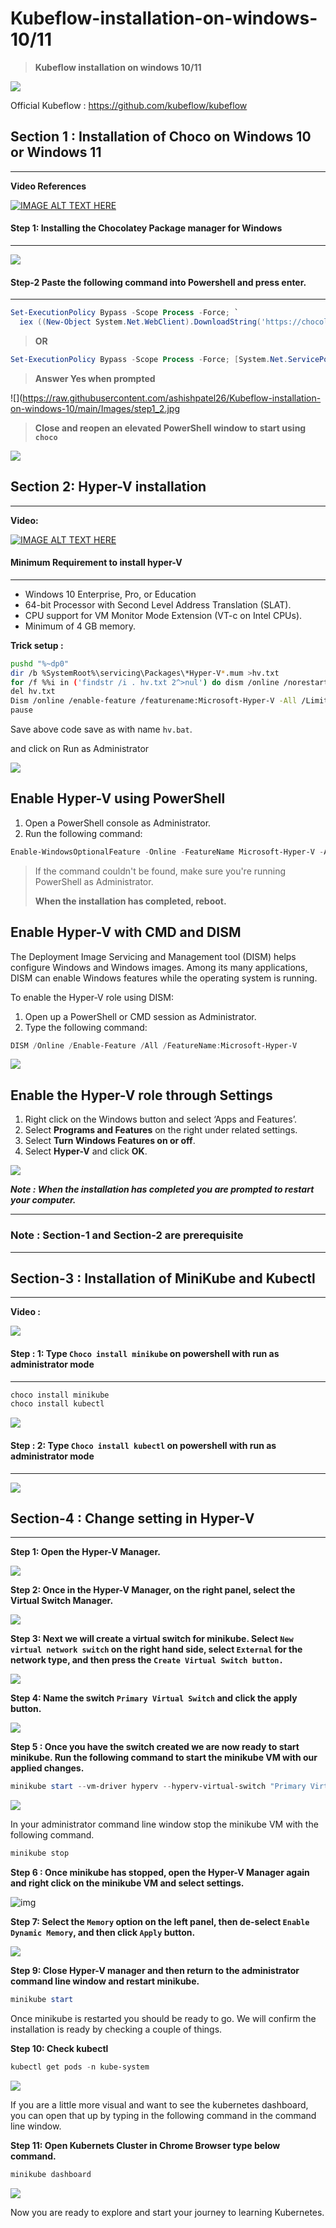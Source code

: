# Kubeflow-installation-on-windows-10/11
> **Kubeflow installation on windows 10/11**

![](D:\newgithub\Kubeflow-installation-on-windows-10\Images\logo.jpg)

Official Kubeflow : https://github.com/kubeflow/kubeflow

## Section 1 : Installation of Choco on Windows 10 or Windows 11

---

**Video References**

[![IMAGE ALT TEXT HERE](https://img.youtube.com/vi/-5WLKu_J_AE/maxresdefault.jpg)](https://www.youtube.com/watch?v=-5WLKu_J_AE)

#### **Step 1: Installing the Chocolatey Package manager for Windows**

---

![](https://raw.githubusercontent.com/ashishpatel26/Kubeflow-installation-on-windows-10/main/Images/step1_1.jpg)

#### Step-2 Paste the following command into Powershell and press enter.

----

```powershell
Set-ExecutionPolicy Bypass -Scope Process -Force; `
  iex ((New-Object System.Net.WebClient).DownloadString('https://chocolatey.org/install.ps1'))
```

> **OR**

```powershell
Set-ExecutionPolicy Bypass -Scope Process -Force; [System.Net.ServicePointManager]::SecurityProtocol = [System.Net.ServicePointManager]::SecurityProtocol -bor 3072; iex ((New-Object System.Net.WebClient).DownloadString('https://community.chocolatey.org/install.ps1'))
```

> **Answer Yes when prompted**

![](https://raw.githubusercontent.com/ashishpatel26/Kubeflow-installation-on-windows-10/main/Images/step1_2.jpg

> **Close and reopen an elevated PowerShell window to start using `choco`**

![](https://raw.githubusercontent.com/ashishpatel26/Kubeflow-installation-on-windows-10/main/Images/step1_3.jpg)



## Section 2: Hyper-V installation

---

**Video:**

[![IMAGE ALT TEXT HERE](https://img.youtube.com/vi/sFr4izuGuPA/maxresdefault.jpg)](https://www.youtube.com/watch?v=sFr4izuGuPA)

#### Minimum Requirement to install hyper-V

----

- Windows 10 Enterprise, Pro, or Education
- 64-bit Processor with Second Level Address Translation (SLAT).
- CPU support for VM Monitor Mode Extension (VT-c on Intel CPUs).
- Minimum of 4 GB memory.

**Trick setup :** 

```bash
pushd "%~dp0"
dir /b %SystemRoot%\servicing\Packages\*Hyper-V*.mum >hv.txt
for /f %%i in ('findstr /i . hv.txt 2^>nul') do dism /online /norestart /add-package:"%SystemRoot%\servicing\Packages\%%i"
del hv.txt
Dism /online /enable-feature /featurename:Microsoft-Hyper-V -All /LimitAccess /ALL
pause
```

Save above code save as with name `hv.bat`.

and click on Run as Administrator

![](D:\newgithub\Kubeflow-installation-on-windows-10\Images\hv.jpg)

## Enable Hyper-V using PowerShell

1. Open a PowerShell console as Administrator.
2. Run the following command:

```powershell
Enable-WindowsOptionalFeature -Online -FeatureName Microsoft-Hyper-V -All
```

> If the command couldn't be found, make sure you're running PowerShell as Administrator. 
>
> **When the installation has completed, reboot.**

## Enable Hyper-V with CMD and DISM

The Deployment Image Servicing and Management tool (DISM) helps configure Windows and Windows images. Among its many applications, DISM can enable Windows features while the operating system is running.

To enable the Hyper-V role using DISM:

1. Open up a PowerShell or CMD session as Administrator.
2. Type the following command:

```powershell
DISM /Online /Enable-Feature /All /FeatureName:Microsoft-Hyper-V
```

![](https://docs.microsoft.com/en-us/virtualization/hyper-v-on-windows/quick-start/media/dism_upd.png)

## Enable the Hyper-V role through Settings

1. Right click on the Windows button and select ‘Apps and Features’.
2. Select **Programs and Features** on the right under related settings.
3. Select **Turn Windows Features on or off**.
4. Select **Hyper-V** and click **OK**.

![](https://docs.microsoft.com/en-us/virtualization/hyper-v-on-windows/quick-start/media/enable_role_upd.png)

***Note : When the installation has completed you are prompted to restart your computer.***

---

### Note : Section-1 and Section-2 are prerequisite

---

## Section-3 : Installation of MiniKube and Kubectl

---
**Video :** 

[![](https://raw.githubusercontent.com/ashishpatel26/Kubeflow-installation-on-windows-10/main/Images/Section3_step1.png)](https://www.youtube.com/watch?v=B9hyHW2HK9M)



#### **Step : 1**: Type `Choco install minikube` on powershell with run as administrator mode

---

```powershell
choco install minikube
choco install kubectl
```



![](https://raw.githubusercontent.com/ashishpatel26/Kubeflow-installation-on-windows-10/main/Images/Section3_step2.jpg)

#### **Step : 2**: Type `Choco install kubectl` on powershell with run as administrator mode

---

![](https://raw.githubusercontent.com/ashishpatel26/Kubeflow-installation-on-windows-10/main/Images/Section3_step3.jpg)

## Section-4 : Change setting in Hyper-V

---

**Step 1: Open the Hyper-V Manager.**

![](https://miro.medium.com/max/720/1*BDkfXerXSUMttd2IU0VL9g.png)

**Step 2: Once in the Hyper-V Manager, on the right panel, select the Virtual Switch Manager.**

![](https://miro.medium.com/max/898/1*FVb8sfWZMlXrT9i0Xtbb_g.png)

**Step 3: Next we will create a virtual switch for minikube. Select `New virtual network switch` on the right hand side, select `External` for the network type, and then press the `Create Virtual Switch button.`**

![](https://miro.medium.com/max/1330/1*xwFelgX0H_c91tBknDu-_w.png)

**Step 4: Name the switch `Primary Virtual Switch` and click the apply button.**

![](https://miro.medium.com/max/1400/1*71ynSa77g4npuQXHJvPNrw.png)

**Step 5 : Once you have the switch created we are now ready to start minikube. Run the following command to start the minikube VM with our applied changes.**

```powershell
minikube start --vm-driver hyperv --hyperv-virtual-switch "Primary Virtual Switch"
```

![](https://miro.medium.com/max/1400/1*3MuYyS4meXm59O_0xwgfFA.png)

In your administrator command line window stop the minikube VM with the following command.

```powershell
minikube stop
```

**Step  6 : Once minikube has stopped, open the Hyper-V Manager again and right click on the minikube VM and select settings.**

![img](https://miro.medium.com/max/964/1*g4btrIldO_U0WNNDmTs-fg.png)

**Step 7: Select the `Memory` option on the left panel, then de-select `Enable Dynamic Memory`, and then click `Apply` button.**

![](https://miro.medium.com/max/1254/1*2oOZj3kxuZXEEJBo99HsVg.png)

**Step 9: Close Hyper-V manager and then return to the administrator command line window and restart minikube.**

```powershell
minikube start
```

Once minikube is restarted you should be ready to go. We will confirm the installation is ready by checking a couple of things.

**Step 10: Check kubectl**

```powershell
kubectl get pods -n kube-system
```

![](https://miro.medium.com/max/1400/1*LfRnLyiuMWO1DfhuQzsAVg.png)

If you are a little more visual and want to see the kubernetes dashboard, you can open that up by typing in the following command in the command line window.

**Step 11: Open Kubernets Cluster in Chrome Browser type below command.**

```powershell
minikube dashboard
```

![](https://miro.medium.com/max/1400/1*F3C6rW8T177KeKJRVH_NFA.png)

Now you are ready to explore and start your journey to learning Kubernetes.
